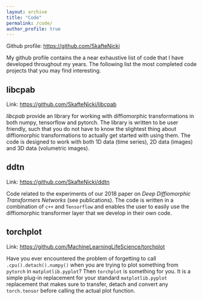 ```yaml
---
layout: archive
title: "Code"
permalink: /code/
author_profile: true
---
```


Github profile: <https://github.com/SkafteNicki>

My github profile contains the a near exhaustive list of code that I have developed throughout my years. The following list the most completed code projects that you may find interesting.

## libcpab

Link: <https://github.com/SkafteNicki/libcpab>

*libcpab* provide an library for working with diffiomorphic transformations in both numpy, tensorflow and pytorch. The library is written to be user friendly, such that you do not have to know the slightest thing about diffiomorphic transformations to actually get started with using them. The code is designed to work with both 1D data (time series), 2D data (images) and 3D data (volumetric images).

## ddtn

Link: <https://github.com/SkafteNicki/ddtn>

Code related to the experiments of our 2018 paper on *Deep Diffiomorphic Transformers Networks* (see publications). The code is written in a combination of `c++` and `Tensorflow` and enables the user to easily use the diffiomorphic transformer layer that we develop in their own code. 

## torchplot

Link: https://github.com/MachineLearningLifeScience/torchplot

Have you ever encountered the problem of forgetting to call `.cpu().detach().numpy()` when you are trying to plot something from `pytorch` in `matplotlib.pyplot`? Then `torchplot` is something for you. It is a simple plug-in replacement for your standard `matplotlib.pyplot` replacement that makes sure to transfer, detach and convert any `torch.tensor` before calling the actual plot function.
